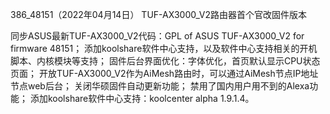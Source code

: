386_48151（2022年04月14日）
TUF-AX3000_V2路由器首个官改固件版本

同步ASUS最新TUF-AX3000_V2代码：GPL of ASUS TUF-AX3000_V2 for firmware 48151；
添加koolshare软件中心支持，以及软件中心支持相关的开机脚本、内核模块等支持；
固件后台界面优化：字体优化，首页默认显示CPU状态页面；
开放TUF-AX3000_V2作为AiMesh路由时，可以通过AiMesh节点IP地址节点web后台；
关闭华硕固件自动更新功能；
禁用了国内用户用不到的Alexa功能；
添加koolshare软件中心支持：koolcenter alpha 1.9.1.4。